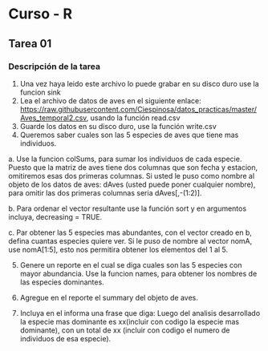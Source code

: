 # Curso - R
## Tarea 01
### Descripción de la tarea

1. Una vez haya leido este archivo lo puede grabar en su disco duro use la funcion sink
2. Lea el archivo de datos de aves en el siguiente enlace: https://raw.githubusercontent.com/Ciespinosa/datos_practicas/master/Aves_temporal2.csv, usando la función read.csv
3. Guarde los datos en su disco duro, use la función write.csv
4. Queremos saber cuales son las 5 especies de aves que tiene mas individuos. 

a. Use la funcion colSums, para sumar los individuos de cada especie.  Puesto que la matriz de aves tiene dos columnas que son fecha y estacion, omitiremos esas dos primeras columnas.  Si usted le puso como nombre al objeto de los datos de aves: dAves (usted puede poner cualquier nombre), para omitir las dos primeras columnas seria dAves[,-(1:2)].

b. Para ordenar el vector resultante use la función sort y en argumentos incluya, decreasing = TRUE.

c. Par obtener las 5 especies mas abundantes, con el vector creado en b, defina cuantas especies quiere ver. Si le puso de nombre al vector nomA, use nomA[1:5], esto nos permitira obtener los elementos del 1 al 5.

5. Genere un reporte en el cual se diga cuales son las 5 especies con mayor abundancia. Use la funcion names, para obtener los nombres de las especies dominantes.

6. Agregue en el reporte el summary del objeto de aves.

7. Incluya en el informa una frase que diga: Luego del analisis desarrollado la especie mas dominante es xx(incluir con codigo la especie mas dominante), con un total de xx (incluir con codigo el numero de individuos de esa especie).
